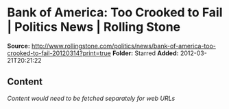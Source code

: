 # Bank of America: Too Crooked to Fail | Politics News | Rolling Stone

**Source:** http://www.rollingstone.com/politics/news/bank-of-america-too-crooked-to-fail-20120314?print=true
**Folder:** Starred
**Added:** 2012-03-21T20:21:22




## Content
*Content would need to be fetched separately for web URLs*
